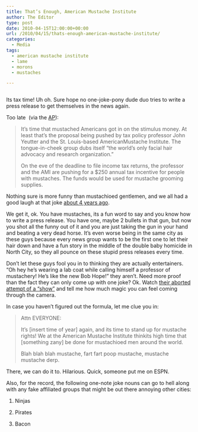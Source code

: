 ```yaml
---
title: That’s Enough, American Mustache Institute
author: The Editor
type: post
date: 2010-04-15T12:00:00+00:00
url: /2010/04/15/thats-enough-american-mustache-institute/
categories:
  - Media
tags:
  - american mustache institute
  - lame
  - morons
  - mustaches

---
```

<img class="alignright size-full wp-image-3931" title="Ihateyou" src="http://punchingkitty.com/wp-content/uploads/2010/04/Ihateyou.jpg?filter=resize&w=250" alt="" srcset="http://media.punchingkitty.com/wordpress/2010/04/Ihateyou.jpg 480w, http://media.punchingkitty.com/wordpress/2010/04/Ihateyou-300x225.jpg 300w" sizes="(max-width: 480px) 100vw, 480px" />

Its tax time! Uh oh. Sure hope no one-joke-pony dude duo tries to write a press release to get themselves in the news again.

Too late  (via the <a href="http://news.yahoo.com/s/ap/20100414/ap_on_fe_st/us_odd_mustaches_tax_breaks;_ylt=Ajkw8Z8D943vV3550Pkqzl_tiBIF;_ylu=X3oDMTJzZjhhZG1zBGFzc2V0A2FwLzIwMTAwNDE0L3VzX29kZF9tdXN0YWNoZXNfdGF4X2JyZWFrcwRjcG9zAzEEcG9zAzIEc2VjA3luX3RvcF9zdG9yeQRzbGsDbXVzdGFjaGVhZHZv" target="_blank">AP</a>):

> It&#8217;s time that mustached Americans got in on the stimulus money. At least that&#8217;s the proposal being pushed by tax policy professor John Yeutter and the St. Louis-based AmericanMustache Institute. The tongue-in-cheek group dubs itself &#8220;the world&#8217;s only facial hair advocacy and research organization.&#8221;
> 
> On the eve of the deadline to file income tax returns, the professor and the AMI are pushing for a $250 annual tax incentive for people with mustaches. The funds would be used for mustache grooming supplies.

Nothing sure is more funny than mustachioed gentlemen, and we all had a good laugh at that joke <span style="text-decoration: underline;">about 4 years ago</span>.

We get it, ok. You have mustaches, its a fun word to say and you know how to write a press release. You have one, maybe 2 bullets in that gun, but now you shot all the funny out of it and you are just taking the gun in your hand and beating a very dead horse. It&#8217;s even worse being in the same city as these guys because every news group wants to be the first one to let their hair down and have a fun story in the middle of the double baby homicide in North City, so they all pounce on these stupid press releases every time.

Don&#8217;t let these guys fool you in to thinking they are actually entertainers. &#8220;Oh hey he&#8217;s wearing a lab coat while calling himself a professor of mustachery! He&#8217;s like the new Bob Hope!&#8221; they aren&#8217;t. Need more proof than the fact they can only come up with one joke? Ok. Watch <a href="http://blip.tv/file/1071268/" target="_blank">their aborted attempt of a &#8220;show&#8221;</a> and tell me how much magic you can feel coming through the camera.

In case you haven&#8217;t figured out the formula, let me clue you in:

> Attn EVERYONE:
> 
> It&#8217;s [insert time of year] again, and its time to stand up for mustache rights! We at the American Mustache Institute thinkits high time that [something zany] be done for mustachioed men around the world.
> 
> Blah blah blah mustache, fart fart poop mustache, mustache mustache derp.

There, we can do it to. Hilarious. Quick, someone put me on ESPN.

Also, for the record, the following one-note joke nouns can go to hell along with any fake affiliated groups that might be out there annoying other cities:

1. Ninjas

2. Pirates

3. Bacon